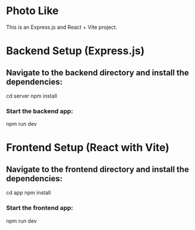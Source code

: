 # Photo Like

This is an Express.js and React + Vite project.


# Backend Setup (Express.js)

## Navigate to the backend directory and install the dependencies:

cd server
npm install

### Start the backend app:
npm run dev


# Frontend Setup (React with Vite)

## Navigate to the frontend directory and install the dependencies:

cd app
npm install

### Start the frontend app:
npm run dev
